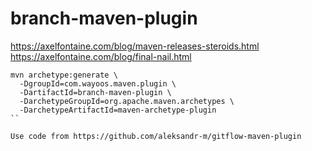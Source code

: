 # branch-maven-plugin

https://axelfontaine.com/blog/maven-releases-steroids.html
https://axelfontaine.com/blog/final-nail.html

```
mvn archetype:generate \
  -DgroupId=com.wayoos.maven.plugin \
  -DartifactId=branch-maven-plugin \
  -DarchetypeGroupId=org.apache.maven.archetypes \
  -DarchetypeArtifactId=maven-archetype-plugin
``

Use code from https://github.com/aleksandr-m/gitflow-maven-plugin